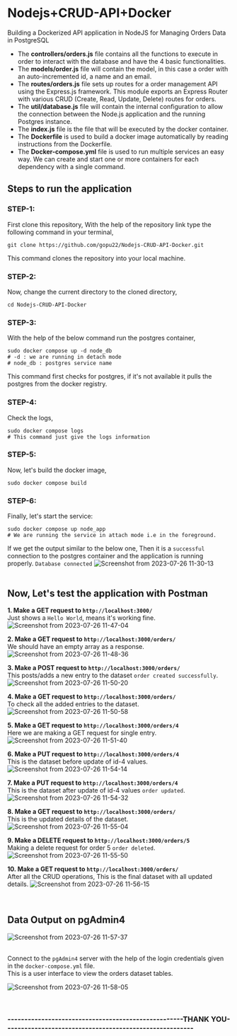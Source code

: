 # Nodejs+CRUD-API+Docker
Building a Dockerized API application in NodeJS for Managing Orders Data in PostgreSQL

* The <B>controllers/orders.js</B> file contains all the functions to execute in order to interact with the database and have the 4 basic functionalities.
* The <B>models/order.js</B> file will contain the model, in this case a order with an auto-incremented id, a name and an email.
* The <B>routes/orders.js</B> file sets up routes for a order management API using the Express.js framework. This module exports an Express Router with various CRUD (Create, Read, Update, Delete) routes for orders.
* The <B>util/database.js</B> file will contain the internal configuration to allow the connection between the Node.js application and the running Postgres instance.
* The <B>index.js</B> file is the file that will be executed by the docker container.
* The <B>Dockerfile</B> is used to build a docker image automatically by reading instructions from the Dockerfile.
* The <B>Docker-compose.yml</B> file is used to run multiple services an easy way. We can create and start one or more containers for each dependency with a single command.


## Steps to run the application

### STEP-1:
First clone this repository, With the help of the repository link type the following command in your terminal,
  ```shell
  git clone https://github.com/gopu22/Nodejs-CRUD-API-Docker.git
  ```
This command clones the repository into your local machine.<br>

### STEP-2:
Now, change the current directory to the cloned directory,
  ```shell
  cd Nodejs-CRUD-API-Docker
  ```

### STEP-3:
With the help of the below command run the postgres container,
  ```shell
  sudo docker compose up -d node_db
  # -d : we are running in detach mode
  # node_db : postgres service name
  ```
  This command first checks for postgres, if it's not available it pulls the postgres from the docker registry.

### STEP-4:
Check the logs,
  ```shell
  sudo docker compose logs
  # This command just give the logs information
  ```

### STEP-5:
Now, let's build the docker image,
  ```shell
  sudo docker compose build
  ```

### STEP-6:
Finally, let's start the service:
  ```shell
  sudo docker compose up node_app
  # We are running the service in attach mode i.e in the foreground.
  ```

If we get the output similar to the below one, Then it is a `successful` connection to the postgres container and the application is running properly.
`Database connected`
![Screenshot from 2023-07-26 11-30-13](https://github.com/gopu22/Nodejs-CRUD-API-Docker/assets/69630416/4567ccf1-25cf-4c6c-b018-7639d99ae9e2)
<br>
<br>

## Now, Let's test the application with Postman

**1. Make a GET request to `http://localhost:3000/`**
<br>Just shows a `Hello World`, means it's working fine.
![Screenshot from 2023-07-26 11-47-04](https://github.com/gopu22/Nodejs-CRUD-API-Docker/assets/69630416/642dc98a-109b-494c-ba08-2deadc043110)

**2. Make a GET request to `http://localhost:3000/orders/`**
<br>We should have an empty array as a response.
![Screenshot from 2023-07-26 11-48-36](https://github.com/gopu22/Nodejs-CRUD-API-Docker/assets/69630416/cbc3f848-5a17-4268-8141-3c7cda9420dc)

**3. Make a POST request to `http://localhost:3000/orders/`**
<br>This posts/adds a new entry to the dataset `order created successfully`.
![Screenshot from 2023-07-26 11-50-20](https://github.com/gopu22/Nodejs-CRUD-API-Docker/assets/69630416/3b652732-8e36-4029-983b-a0c919827944)

**4. Make a GET request to `http://localhost:3000/orders/`**
<br>To check all the added entries to the dataset.
![Screenshot from 2023-07-26 11-50-58](https://github.com/gopu22/Nodejs-CRUD-API-Docker/assets/69630416/12cd2861-db4f-4731-8bcf-6353765545a0)

**5. Make a GET request to `http://localhost:3000/orders/4`**
<br>Here we are making a GET request for single entry.
![Screenshot from 2023-07-26 11-51-40](https://github.com/gopu22/Nodejs-CRUD-API-Docker/assets/69630416/95e6ee9c-5899-4dd3-a737-d0225ed61142)

**6. Make a PUT request to `http://localhost:3000/orders/4`**
<br>This is the dataset before update of id-4 values.
![Screenshot from 2023-07-26 11-54-14](https://github.com/gopu22/Nodejs-CRUD-API-Docker/assets/69630416/41d6da1e-9d0f-4f59-842d-5658f8e45bcd)

**7. Make a PUT request to `http://localhost:3000/orders/4`**
<br>This is the dataset after update of id-4 values `order updated`.
![Screenshot from 2023-07-26 11-54-32](https://github.com/gopu22/Nodejs-CRUD-API-Docker/assets/69630416/1d11342c-8bdb-4e22-aa13-5c3213edaef4)

**8. Make a GET request to `http://localhost:3000/orders/`**
<br>This is the updated details of the dataset.
![Screenshot from 2023-07-26 11-55-04](https://github.com/gopu22/Nodejs-CRUD-API-Docker/assets/69630416/d8ff60bb-28d7-4286-8b07-80c0e69bb63b)

**9. Make a DELETE request to `http://localhost:3000/orders/5`**
<br>Making a delete request for order 5 `order deleted`.
![Screenshot from 2023-07-26 11-55-50](https://github.com/gopu22/Nodejs-CRUD-API-Docker/assets/69630416/7e8fb805-2386-4d7b-b127-3322781b1049)

**10. Make a GET request to `http://localhost:3000/orders/`**
<br>After all the CRUD operations, This is the final dataset with all updated details.
![Screenshot from 2023-07-26 11-56-15](https://github.com/gopu22/Nodejs-CRUD-API-Docker/assets/69630416/6c9a4d5f-b62f-4f77-94cd-33e34494a23a)

<br>

## Data Output on pgAdmin4

![Screenshot from 2023-07-26 11-57-37](https://github.com/gopu22/Nodejs-CRUD-API-Docker/assets/69630416/2d2256aa-b5fe-433c-9002-481e50a1bebf)

<br>Connect to the `pgAdmin4` server with the help of the login credentials given in the `docker-compose.yml` file.
<br>This is a user interface to view the orders dataset tables.

![Screenshot from 2023-07-26 11-58-05](https://github.com/gopu22/Nodejs-CRUD-API-Docker/assets/69630416/175ebf1d-c70e-4b2c-9dd3-65ffd40268dc)

<br>

### ----------------------------------------------------THANK YOU--------------------------------------------------------

